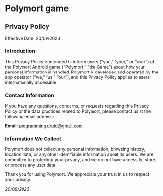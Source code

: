 # Polymort game

## Privacy Policy

Effective Date: 20/09/2023

### Introduction

This Privacy Policy is intended to inform users (“you,” “your,” or “user”) of the Polymort Android game (“Polymort,” “the Game”) about how your personal information is handled. Polymort is developed and operated by the app operator (“we,” “us,” “our”), and this Privacy Policy applies to users internationally accessible.

### Contact Information

If you have any questions, concerns, or requests regarding this Privacy Policy or the data practices related to Polymort, please contact us at the following email address:

**Email**: programming.druid@gmail.com

### Information We Collect

Polymort does not collect any personal information, browsing history, location data, or any other identifiable information about its users. We are committed to protecting your privacy, and we do not have access to, store, or process any user data.

Thank you for using Polymort. We appreciate your trust in us to respect your privacy.

*20/09/2023*
